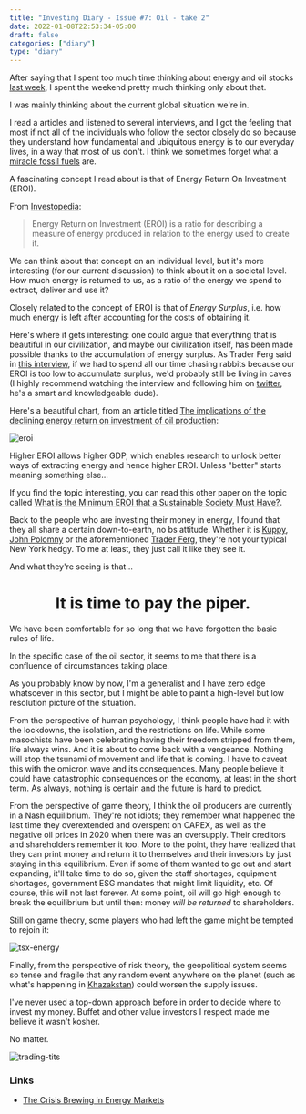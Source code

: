 ```yaml
---
title: "Investing Diary - Issue #7: Oil - take 2"
date: 2022-01-08T22:53:34-05:00
draft: false
categories: ["diary"]
type: "diary"
---
```


After saying that I spent too much time thinking about energy and oil stocks [last week](/diary/investing-diary-0005), I spent the weekend pretty much thinking only about that.

I was mainly thinking about the current global situation we're in.

I read a articles and listened to several interviews, and I got the feeling that most if not all of the individuals who follow the sector closely do so because they understand how fundamental and ubiquitous energy is to our everyday lives, in a way that most of us don't. I think we sometimes forget what a [miracle fossil fuels](https://edmontonjournal.com/business/local-business/david-staples-16) are. 

A fascinating concept I read about is that of Energy Return On Investment (EROI).

From [Investopedia](https://www.investopedia.com/terms/e/energy-return-on-investment.asp#:~:text=Energy%20Return%20on%20Investment%20(EROI)%20is%20the%20amount%20of%20energy,difficult%20to%20extract%20or%20produce.):

<blockquote>

Energy Return on Investment (EROI) is a ratio for describing a measure of energy produced in relation to the energy used to create it. 

</blockquote>

We can think about that concept on an individual level, but it's more interesting (for our current discussion) to think about it on a societal level. How much energy is returned to us, as a ratio of the energy we spend to extract, deliver and use it?

Closely related to the concept of EROI is that of _Energy Surplus_, i.e. how much energy is left after accounting for the costs of obtaining it. 

Here's where it gets interesting: one could argue that everything that is beautiful in our civilization, and maybe our civilization itself, has been made possible thanks to the accumulation of energy surplus. As Trader Ferg said in [this interview](https://www.youtube.com/watch?v=U9RpY6jpb8M&list=LL&index=1), if we had to spend all our time chasing rabbits because our EROI is too low to accumulate surplus, we'd probably still be living in caves (I highly recommend watching the interview and following him on [twitter](https://twitter.com/trader_ferg), he's a smart and knowledgeable dude).

Here's a beautiful chart, from an article titled [The implications of the declining energy return on investment of oil production](https://royalsocietypublishing.org/doi/10.1098/rsta.2013.0126):

![eroi](/images/eroi.png)

Higher EROI allows higher GDP, which enables research to unlock better ways of extracting energy and hence higher EROI. Unless "better" starts meaning something else...

If you find the topic interesting, you can read this other paper on the topic called [What is the Minimum EROI that a Sustainable Society Must Have?](https://drive.google.com/file/d/1ZgEiYOANVPWNfWkllm_sBb1vJfCZd79o/view?usp=sharing).

Back to the people who are investing their money in energy, I found that they all share a certain down-to-earth, no bs attitude. Whether it is [Kuppy](https://adventuresincapitalism.com/), [John Polomny](https://www.youtube.com/channel/UCafCiSnC9iMRB7Dv7a68Ixw) or the aforementioned [Trader Ferg](https://traderferg.com/), they're not your typical New York hedgy. To me at least, they just call it like they see it.

And what they're seeing is that...
<h1 style="text-align:center">
It is time to pay the piper.
</h1>

We have been comfortable for so long that we have forgotten the basic rules of life.

In the specific case of the oil sector, it seems to me that there is a confluence of circumstances taking place.

As you probably know by now, I'm a generalist and I have zero edge whatsoever in this sector, but I might be able to paint a high-level but low resolution picture of the situation.

From the perspective of human psychology, I think people have had it with the lockdowns, the isolation, and the restrictions on life. While some masochists have been celebrating having their freedom stripped from them, life always wins. And it is about to come back with a vengeance. Nothing will stop the tsunami of movement and life that is coming. I have to caveat this with the omicron wave and its consequences. Many people believe it could have catastrophic consequences on the economy, at least in the short term. As always, nothing is certain and the future is hard to predict.

From the perspective of game theory, I think the oil producers are currently in a Nash equilibrium. They're not idiots; they remember what happened the last time they overextended and overspent on CAPEX, as well as the negative oil prices in 2020 when there was an oversupply. Their creditors and shareholders remember it too. More to the point, they have realized that they can print money and return it to themselves and their investors by just staying in this equilibrium. Even if some of them wanted to go out and start expanding, it'll take time to do so, given the staff shortages, equipment shortages, government ESG mandates that might limit liquidity, etc. Of course, this will not last forever. At some point, oil will go high enough to break the equilibrium but until then: money _will be returned_ to shareholders.

Still on game theory, some players who had left the game might be tempted to rejoin it:

![tsx-energy](/images/tsx-energy.png)

Finally, from the perspective of risk theory, the geopolitical system seems so tense and fragile that any random event anywhere on the planet (such as what's happening in [Khazakstan](https://www.wsj.com/articles/kazakhstan-unrest-pushes-up-uranium-and-oil-prices-11641497655)) could worsen the supply issues. 

I've never used a top-down approach before in order to decide where to invest my money. Buffet and other value investors I respect made me believe it wasn't kosher. 

No matter.

![trading-tits](/images/trading-tits.gif)

### Links

- [The Crisis Brewing in Energy Markets](https://www.youtube.com/watch?v=PoXcmNT8Zzk)